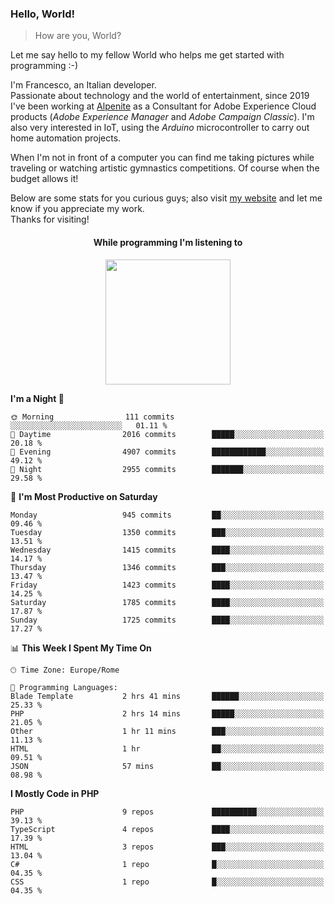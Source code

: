 ### Hello, World!

> How are you, World?

Let me say hello to my fellow World who helps me get started with programming :-)

I'm Francesco, an Italian developer.  
Passionate about technology and the world of entertainment, since 2019 I've been working at [Alpenite](https://www.alpenite.com) as a Consultant for Adobe Experience Cloud products (*Adobe Experience Manager* and *Adobe Campaign Classic*). I'm also very interested in IoT, using the *Arduino* microcontroller to carry out home automation projects.

When I'm not in front of a computer you can find me taking pictures while traveling or watching artistic gymnastics competitions. Of course when the budget allows it!

Below are some stats for you curious guys; also visit [my website](https://www.francescorega.eu) and let me know if you appreciate my work.  
Thanks for visiting!

<div align="center">
  <h4>While programming I'm listening to</h4>
  <a href="https://apps.francescorega.eu/now-playing/11147232609" target="_blank"><img src="https://apps.francescorega.eu/now-playing/11147232609" width="200"></a>
</div>

<!--START_SECTION:waka-->
**I'm a Night 🦉** 

```text
🌞 Morning                111 commits         ░░░░░░░░░░░░░░░░░░░░░░░░░   01.11 % 
🌆 Daytime                2016 commits        █████░░░░░░░░░░░░░░░░░░░░   20.18 % 
🌃 Evening                4907 commits        ████████████░░░░░░░░░░░░░   49.12 % 
🌙 Night                  2955 commits        ███████░░░░░░░░░░░░░░░░░░   29.58 % 
```
📅 **I'm Most Productive on Saturday** 

```text
Monday                   945 commits         ██░░░░░░░░░░░░░░░░░░░░░░░   09.46 % 
Tuesday                  1350 commits        ███░░░░░░░░░░░░░░░░░░░░░░   13.51 % 
Wednesday                1415 commits        ████░░░░░░░░░░░░░░░░░░░░░   14.17 % 
Thursday                 1346 commits        ███░░░░░░░░░░░░░░░░░░░░░░   13.47 % 
Friday                   1423 commits        ████░░░░░░░░░░░░░░░░░░░░░   14.25 % 
Saturday                 1785 commits        ████░░░░░░░░░░░░░░░░░░░░░   17.87 % 
Sunday                   1725 commits        ████░░░░░░░░░░░░░░░░░░░░░   17.27 % 
```


📊 **This Week I Spent My Time On** 

```text
🕑︎ Time Zone: Europe/Rome

💬 Programming Languages: 
Blade Template           2 hrs 41 mins       ██████░░░░░░░░░░░░░░░░░░░   25.33 % 
PHP                      2 hrs 14 mins       █████░░░░░░░░░░░░░░░░░░░░   21.05 % 
Other                    1 hr 11 mins        ███░░░░░░░░░░░░░░░░░░░░░░   11.13 % 
HTML                     1 hr                ██░░░░░░░░░░░░░░░░░░░░░░░   09.51 % 
JSON                     57 mins             ██░░░░░░░░░░░░░░░░░░░░░░░   08.98 % 
```

**I Mostly Code in PHP** 

```text
PHP                      9 repos             ██████████░░░░░░░░░░░░░░░   39.13 % 
TypeScript               4 repos             ████░░░░░░░░░░░░░░░░░░░░░   17.39 % 
HTML                     3 repos             ███░░░░░░░░░░░░░░░░░░░░░░   13.04 % 
C#                       1 repo              █░░░░░░░░░░░░░░░░░░░░░░░░   04.35 % 
CSS                      1 repo              █░░░░░░░░░░░░░░░░░░░░░░░░   04.35 % 
```




<!--END_SECTION:waka-->

